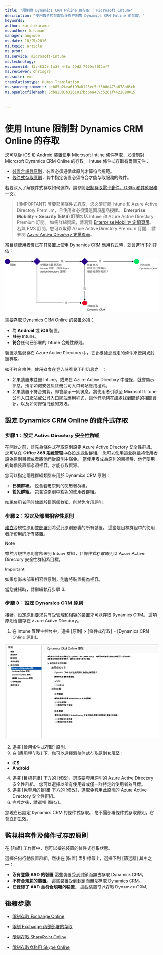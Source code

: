 ```yaml
---
title: "限制對 Dynamics CRM Online 的存取 | Microsoft Intune"
description: "使用條件式存取保護與控制對 Dynamics CRM Online 的存取。"
keywords: 
author: karthikaraman
ms.author: karaman
manager: angrobe
ms.date: 10/25/2016
ms.topic: article
ms.prod: 
ms.service: microsoft-intune
ms.technology: 
ms.assetid: f1c4522b-5a34-4f5a-89d2-7809c4352af7
ms.reviewer: chrisgre
ms.suite: ems
translationtype: Human Translation
ms.sourcegitcommit: eeb85a28ea6f99a0123ec5df3b0d476a678b85cb
ms.openlocfilehash: 8dba2883b3261017bc66a409c5261f4422890015


---
```


# <a name="restrict-access-to-dynamics-crm-online-with-intune"></a>使用 Intune 限制對 Dynamics CRM Online 的存取
您可以從 iOS 和 Android 裝置使用 Microsoft Intune 條件存取，以控制對 Microsoft Dynamics CRM Online 的存取。  Intune 條件式存取有兩個元件：
* [裝置合規性原則](introduction-to-device-compliance-policies-in-microsoft-intune.md)，裝置必須遵循此原則才算符合規範。
* [條件式存取原則](restrict-access-to-email-and-o365-services-with-microsoft-intune.md)，其中指定裝置必須符合才能存取服務的條件。

若要深入了解條件式存取如何運作，請參閱[限制存取電子郵件、O365 和其他服務](restrict-access-to-email-and-o365-services-with-microsoft-intune.md)一文。

> [!IMPORTANT] 若要部署條件式存取，您必須訂閱 Intune 和 Azure Active Directory Premium，且使用者必須獲這兩項產品授權。 **Enterprise Mobility + Security (EMS) 訂閱**包括 Intune 和 Azure Active Directory Premium 訂閱。 如需詳細資訊，請瀏覽 [Enterprise Mobility 定價頁面](https://www.microsoft.com/en-us/cloud-platform/enterprise-mobility-pricing)。 若無 EMS 訂閱，您可以取得 Azure Active Directory Premium 訂閱。 請參閱 [Azure Active Directory 定價頁面](https://azure.microsoft.com/en-us/pricing/details/active-directory/)。

當目標使用者嘗試在其裝置上使用 Dynamics CRM 應用程式時，就會進行下列評估：

![此圖顯示用來決定允許或禁止裝置存取服務的決策點](../media/mdm-ca-dynamics-crm-flow-diagram.png)

需要存取 Dynamics CRM Online 的裝置必須：
* 為 **Android** 或 **iOS** 裝置。
* **註冊** Intune。
* **符合**任何已部署的 Intune 合規性原則。

裝置狀態儲存在 Azure Active Directory 中，它會根據您指定的條件來授與或封鎖存取。

如不符合條件，使用者會在登入時看見下列訊息之一：
* 如果裝置未註冊 Intune，或未在 Azure Active Directory 中登錄，就會顯示訊息，指示如何安裝及註冊公司入口網站應用程式。
* 如果裝置不符合規範，即會顯示一則訊息，將使用者引導至 Microsoft Intune 公司入口網站或公司入口網站應用程式，讓他們能夠在該處找到問題的相關資訊，以及如何修復問題的方法。

## <a name="configure-conditional-access-for-dynamics-crm-online"></a>設定 Dynamics CRM Online 的條件式存取  
### <a name="step-1-configure-active-directory-security-groups"></a>步驟 1：設定 Active Directory 安全性群組

在開始之前，請先為條件式存取原則設定 Azure Active Directory 安全性群組。 您可以在 **Office 365 系統管理中心**設定這些群組。 您可以使用這些群組將使用者設為原則目標或者將他們從原則中豁免。 當使用者成為原則的目標時，他們使用的每個裝置都必須相容，才能存取資源。

您可以指定兩種群組類型來用於 Dynamics CRM 原則︰
* **目標群組**。 包含套用原則的使用者群組。
* **豁免群組**。 包含從原則中豁免的使用者群組。

如果使用者同時隸屬於這兩個群組，則將免套用原則。

### <a name="step-2-configure-and-deploy-a-compliance-policy"></a>步驟 2：設定及部署相容性原則
[建立](create-a-device-compliance-policy-in-microsoft-intune.md)合規性原則並[部署](deploy-and-monitor-a-device-compliance-policy-in-microsoft-intune.md)到將受此原則影響的所有裝置。 這些是目標群組中的使用者所使用的所有裝置。

> [!NOTE]
> 雖然合規性原則會部署到 Intune 群組，但條件式存取原則以 Azure Active Directory 安全性群組為目標。

> [!IMPORTANT]
> 如果您尚未部署相容性原則，則會將裝置視為相容。

當您就緒時，請繼續執行步驟 3。
### <a name="step-3-configure-the-dynamics-crm-policy"></a>步驟 3︰設定 Dynamics CRM 原則
接著，設定原則要求只有受管理和相容的裝置才可以存取 Dynamics CRM。 這項原則會儲存在 Azure Active Directory。

1.  在 Intune 管理主控台中，選擇 [原則] > [條件式存取] > [Dynamics CRM Online 原則]。

  ![Dynamics CRM Online 條件式存取原則頁面的螢幕擷取畫面](../media/mdm-ca-dynamics-crm-policy-configuration.png)

2.  選擇 [啟用條件式存取] 原則。
3.  在 [應用程存取] 下，您可以選擇將條件式存取原則套用至：
  * **iOS**
  * **Android**
4.  選擇 [目標群組] 下方的 [修改]，選取要套用原則的 Azure Active Directory 安全性群組。 您可以選擇以所有使用者或僅一群特定的使用者為目標。
5.  選擇 [免套用的群組] 下方的 [修改]，選取免套用此原則的 Azure Active Directory 安全性群組。
6.  完成之後，請選擇 [儲存]。

您現在已設定 Dynamics CRM 的條件式存取。 您不需部署條件式存取原則，它會立即生效。
##  <a name="monitor-the-compliance-and-conditional-access-policies"></a>監視相容性及條件式存取原則

在 [群組]  工作區中，您可以檢視裝置的條件式存取狀態。

選擇任何行動裝置群組，然後在 [裝置] 索引標籤上，選擇下列 [篩選器] 其中之一：
* **沒有登錄 AAD 的裝置** 這些裝置受到封鎖而無法存取 Dynamics CRM。
* **不符合規範的裝置**。 這些裝置受到封鎖而無法存取 Dynamics CRM。
* **已登錄了 AAD 並符合規範的裝置**。 這些裝置可以存取 Dynamics CRM。

##  <a name="next-steps"></a>後續步驟
* [限制存取 Exchange Online](restrict-access-to-exchange-online-with-microsoft-intune.md)

* [限制 Exchange 內部部署的存取](restrict-access-to-exchange-onpremises-with-microsoft-intune.md)
* [限制存取 SharePoint Online](restrict-access-to-sharepoint-online-with-microsoft-intune.md)

* [限制存取商務用 Skype Online](restrict-access-to-skype-for-business-online-with-microsoft-intune.md)



<!--HONumber=Nov16_HO4-->


